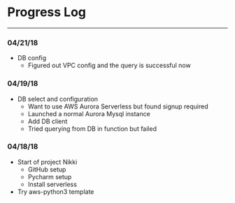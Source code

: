 # Progress Log
---

### 04/21/18
- DB config
  - Figured out VPC config and the query is successful now

### 04/19/18
- DB select and configuration
  - Want to use AWS Aurora Serverless but found signup required
  - Launched a normal Aurora Mysql instance
  - Add DB client
  - Tried querying from DB in function but failed

### 04/18/18
- Start of project Nikki
  - GitHub setup
  - Pycharm setup
  - Install serverless
- Try aws-python3 template